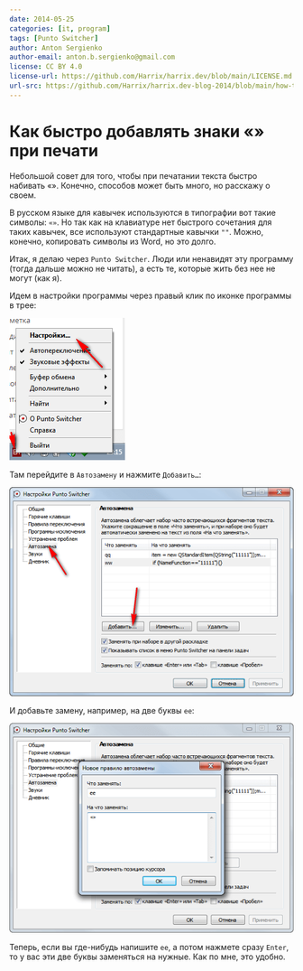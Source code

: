 ```yaml
---
date: 2014-05-25
categories: [it, program]
tags: [Punto Switcher]
author: Anton Sergienko
author-email: anton.b.sergienko@gmail.com
license: CC BY 4.0
license-url: https://github.com/Harrix/harrix.dev/blob/main/LICENSE.md
url-src: https://github.com/Harrix/harrix.dev-blog-2014/blob/main/how-to-add-french-quotes/how-to-add-french-quotes.md
---
```


# Как быстро добавлять знаки «» при печати

Небольшой совет для того, чтобы при печатании текста быстро набивать «». Конечно, способов может быть много, но расскажу о своем.

В русском языке для кавычек используются в типографии вот такие символы: `«»`. Но так как на клавиатуре нет быстрого сочетания для таких кавычек, все используют стандартные кавычки `""`. Можно, конечно, копировать символы из Word, но это долго.

Итак, я делаю через `Punto Switcher`. Люди или ненавидят эту программу (тогда дальше можно не читать), а есть те, которые жить без нее не могут (как я).

Идем в настройки программы через правый клик по иконке программы в трее:

![Меню программы в трее](img/punto-switcher_01.png)

Там перейдите в `Автозамену` и нажмите `Добавить…`:

![Добавление нового правила в автозамене](img/punto-switcher_02.png)

И добавьте замену, например, на две буквы `ee`:

![Новое правило для автозамены](img/punto-switcher_03.png)

Теперь, если вы где-нибудь напишите `ee`, а потом нажмете сразу `Enter`, то у вас эти две буквы заменяться на нужные. Как по мне, это удобно.
